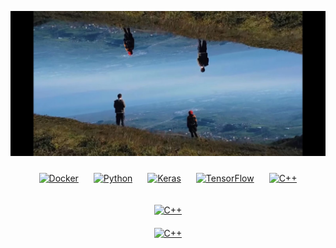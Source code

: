 
![Image Alt](https://github.com/adityasuman10/adityasuman10/blob/22a28415117c0d942553116d30f46c847f92a884/pick.jpg)



  

<div align="center">  
<a href="https://www.docker.com/" target="_blank"><img style="margin: 10px" src="https://cdn.jsdelivr.net/gh/devicons/devicon@latest/icons/docker/docker-original.svg" alt="Docker" height="60" /></a>  
<a href="https://www.python.org/" target="_blank"><img style="margin: 10px" src="https://profilinator.rishav.dev/skills-assets/python-original.svg" alt="Python" height="50" /></a>  
<a href="https://keras.io/" target="_blank"><img style="margin: 10px" src="https://profilinator.rishav.dev/skills-assets/keras.png" alt="Keras" height="50" /></a>  
<a href="https://www.tensorflow.org/" target="_blank"><img style="margin: 10px" src="https://profilinator.rishav.dev/skills-assets/tensorflow-icon.svg" alt="TensorFlow" height="50" /></a>  
<a href="https://www.cplusplus.com/" target="_blank"><img style="margin: 10px" src="https://profilinator.rishav.dev/skills-assets/cplusplus-original.svg" alt="C++" height="50" /></a>  

<a href="https://www.cplusplus.com/" target="_blank"><img style="margin: 10px" src="https://cdn.jsdelivr.net/gh/devicons/devicon@latest/icons/raspberrypi/raspberrypi-original.svg" alt="C++" height="50" /></a>  
<a href="https://www.cplusplus.com/" target="_blank"><img style="margin: 10px" src="https://cdn.jsdelivr.net/gh/devicons/devicon@latest/icons/prometheus/prometheus-original.svg" alt="C++" height="50" /></a>  
  
</div>  


